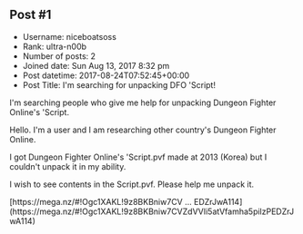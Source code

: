 ## Post #1
- Username: niceboatsoss
- Rank: ultra-n00b
- Number of posts: 2
- Joined date: Sun Aug 13, 2017 8:32 pm
- Post datetime: 2017-08-24T07:52:45+00:00
- Post Title: I'm searching for unpacking DFO 'Script!

I'm searching people who give me help for unpacking Dungeon Fighter Online's 'Script.

Hello. I'm a user and I am researching other country's Dungeon Fighter Online.

I got Dungeon Fighter Online's 'Script.pvf made at 2013 (Korea) but I couldn't unpack it in my ability.

I wish to see contents in the Script.pvf. Please help me unpack it.

<link>
[https://mega.nz/#!Ogc1XAKL!9z8BKBniw7CV ... EDZrJwA114](https://mega.nz/#!Ogc1XAKL!9z8BKBniw7CVZdVVIi5atVfamha5pilzPEDZrJwA114)
